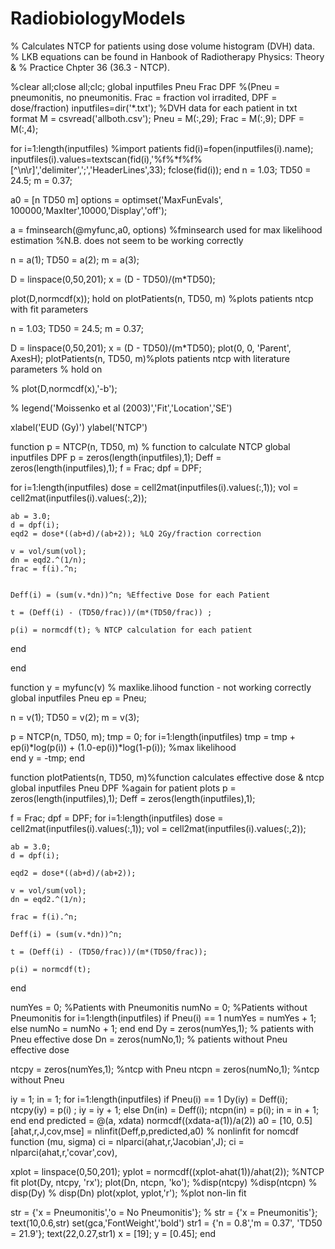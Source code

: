 # RadiobiologyModels
% Calculates NTCP for patients using dose volume histogram (DVH) data. 
% LKB equations can be found in Hanbook of Radiotherapy Physics: Theory &
% Practice Chpter 36 (36.3 - NTCP).

%clear all;close all;clc;
global inputfiles Pneu Frac DPF %(Pneu = pneumonitis, no pneumonitis. Frac = fraction vol irradited, DPF = dose/fraction)
inputfiles=dir('*.txt'); %DVH data for each patient in txt format
M = csvread('allboth.csv');
Pneu = M(:,29);
Frac = M(:,9);
DPF = M(:,4);

for i=1:length(inputfiles) %import patients
    fid(i)=fopen(inputfiles(i).name);
    inputfiles(i).values=textscan(fid(i),'%f%*f%f%[^\n\r]','delimiter',';','HeaderLines',33);
    fclose(fid(i));
end
n = 1.03;
TD50 = 24.5;
m = 0.37;

a0 = [n TD50 m]
options = optimset('MaxFunEvals', 100000,'MaxIter',10000,'Display','off');

a = fminsearch(@myfunc,a0, options) %fminsearch used for max likelihood estimation 
%N.B. does not seem to be working correctly


n = a(1);
TD50 = a(2);
m = a(3);

D = linspace(0,50,201); 
x = (D - TD50)/(m*TD50);

plot(D,normcdf(x));
hold on
plotPatients(n, TD50, m) %plots patients ntcp with fit parameters

n = 1.03;
TD50 = 24.5;
m = 0.37;

D = linspace(0,50,201);
x = (D - TD50)/(m*TD50);
plot(0, 0, 'Parent', AxesH);
plotPatients(n, TD50, m)%plots patients ntcp with literature parameters
% hold on

% plot(D,normcdf(x),'-b');

% legend('Moissenko et al (2003)','Fit','Location','SE')

xlabel('EUD (Gy)')
ylabel('NTCP')

function p = NTCP(n, TD50, m) % function to calculate NTCP
global inputfiles DPF 
p = zeros(length(inputfiles),1);
Deff = zeros(length(inputfiles),1);
f = Frac;
dpf = DPF;

for i=1:length(inputfiles)
    dose = cell2mat(inputfiles(i).values(:,1));
    vol = cell2mat(inputfiles(i).values(:,2));
    
    ab = 3.0;
    d = dpf(i);
    eqd2 = dose*((ab+d)/(ab+2)); %LQ 2Gy/fraction correction
   
    v = vol/sum(vol);
    dn = eqd2.^(1/n);
    frac = f(i).^n;
    
    
    Deff(i) = (sum(v.*dn))^n; %Effective Dose for each Patient

    t = (Deff(i) - (TD50/frac))/(m*(TD50/frac)) ;
    
    p(i) = normcdf(t); % NTCP calculation for each patient
end

end

function y = myfunc(v) % maxlike.lihood function - not working correctly
global inputfiles Pneu
ep = Pneu;

n = v(1);
TD50 = v(2);
m = v(3);

p = NTCP(n, TD50, m);
tmp = 0;
for i=1:length(inputfiles)
    tmp =  tmp + ep(i)*log(p(i)) + (1.0-ep(i))*log(1-p(i)); %max likelihood   
end
y = -tmp;
end

function plotPatients(n, TD50, m)%function calculates effective dose & ntcp 
global inputfiles Pneu DPF                   %again for patient plots
p = zeros(length(inputfiles),1);
Deff = zeros(length(inputfiles),1);

f = Frac;
dpf = DPF;
for i=1:length(inputfiles)
    dose = cell2mat(inputfiles(i).values(:,1));
    vol = cell2mat(inputfiles(i).values(:,2));
    
    ab = 3.0;
    d = dpf(i);
    
    eqd2 = dose*((ab+d)/(ab+2));
   
    v = vol/sum(vol);
    dn = eqd2.^(1/n);
    
    frac = f(i).^n;
    
    Deff(i) = (sum(v.*dn))^n;
    
    t = (Deff(i) - (TD50/frac))/(m*(TD50/frac));
    
    p(i) = normcdf(t);
end

numYes = 0; %Patients with Pneumonitis
numNo = 0; %Patients without Pneumonitis
for i=1:length(inputfiles)
    if Pneu(i) == 1
        numYes = numYes + 1;
    else
        numNo = numNo + 1;
    end
end
Dy = zeros(numYes,1); % patients with Pneu effective dose
Dn = zeros(numNo,1); % patients without Pneu effective dose

ntcpy = zeros(numYes,1); %ntcp with Pneu
ntcpn = zeros(numNo,1); %ntcp without Pneu

iy = 1;
in = 1;
for i=1:length(inputfiles)
    if Pneu(i) == 1
        Dy(iy) = Deff(i);
        ntcpy(iy) = p(i) ;
        iy = iy + 1;
    else
        Dn(in) = Deff(i);
        ntcpn(in) = p(i);
        in = in + 1;
    end
end
predicted = @(a, xdata) normcdf((xdata-a(1))/a(2))
a0 = [10, 0.5]
[ahat,r,J,cov,mse] = nlinfit(Deff,p,predicted,a0) % nonlinfit for nomcdf function (mu, sigma)
ci = nlparci(ahat,r,'Jacobian',J);
ci = nlparci(ahat,r,'covar',cov),

xplot = linspace(0,50,201);
yplot = normcdf((xplot-ahat(1))/ahat(2)); %NTCP fit 
plot(Dy, ntcpy, 'rx');
plot(Dn, ntcpn, 'ko');
%disp(ntcpy) 
%disp(ntcpn)
% disp(Dy)
% disp(Dn)
plot(xplot, yplot,'r'); %plot non-lin fit

str = {'x = Pneumonitis','o = No Pneumonitis'};
% str = {'x = Pneumonitis'};
text(10,0.6,str)
set(gca,'FontWeight','bold')
str1 = {'n = 0.8','m = 0.37', 'TD50 = 21.9'};
text(22,0.27,str1)
x = [19];
y = [0.45];
end

